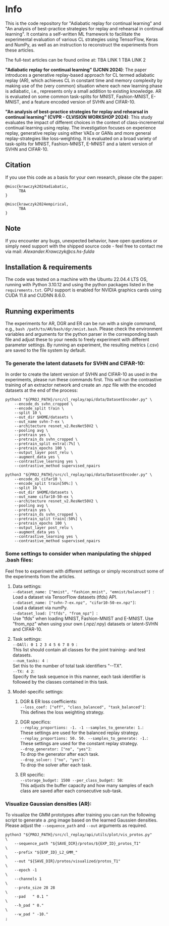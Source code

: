 # Info
This is the code repository for "Adiabatic replay for continual learning" and "An analysis of best-practice strategies for replay and rehearsal in continual learning". It contains a self-written ML framework to facilitate the experimental evaluation of various CL strategies using TensorFlow, Keras and NumPy, as well as an instruction to reconstruct the experiments from these articles.

The full-text articles can be found online at: 
TBA LINK 1
TBA LINK 2

**"Adiabatic replay for continual learning" (IJCNN 2024)**:
The paper introduces a generative replay-based approach for CL termed adiabatic replay (AR), which achieves CL in constant time and memory complexity by making use of the (very common) situation where each new learning phase is adiabatic, i.e., represents only a small addition to existing knowledge. AR is evaluated on some common task-splits for MNIST, Fashion-MNIST, E-MNIST, and a feature encoded version of SVHN and CIFAR-10.

**"An analysis of best-practice strategies for replay and rehearsal in continual learning" (CVPR - CLVISION WORKSHOP 2024)**:
This study evaluates the impact of different choices in the context of class-incremental continual learning using replay. The investigation focuses on experience replay, generative replay using either VAEs or GANs and more general replay-strategies like loss-weighting. It is evaluated on a broad variety of task-splits for MNIST, Fashion-MNIST, E-MNIST and a latent version of SVHN and CIFAR-10. 

## Citation
If you use this code as a basis for your own research, please cite the paper:
```
@misc{krawczyk2024adiabatic,
      TBA
}
```
```
@misc{krawczyk2024empirical,
      TBA
}
```

## Note
If you encounter any bugs, unexpected behavior, have open questions or simply need support with the shipped source code - feel free to contact me via mail: _Alexander.Krawczyk@cs.hs-fulda_

## Installation & requirements
The code was tested on a machine with the Ubuntu 22.04.4 LTS OS, running with Python 3.10.12 and using the python packages listed in the `requirements.txt`. GPU support is enabled for NVIDIA graphics cards using CUDA 11.8 and CUDNN 8.6.0.

## Running experiments
The experiments for AR, DGR and ER can be run with a single command, e.g., `bash /path/to/AR/bash/dgr/mnist.bash`. Please check the environment variables and arguments for the python parser in the corresponding bash file and adjust these to your needs to freely experiment with different parameter settings. By running an experiment, the resulting metrics (.csv) are saved to the file system by default.

### To generate the latent datasets for SVHN and CIFAR-10:
In order to create the latent version of SVHN and CIFAR-10 as used in the experiments, please run these commands first. This will run the contrastive training of an extractor network and create an .npz file with the encoded datasets at the end of the process:
```
python3 "${PROJ_PATH}/src/cl_replay/api/data/DatasetEncoder.py" \
    --encode_ds svhn_cropped \
    --encode_split train \
    --split 10 \
    --out_dir $HOME/datasets \
    --out_name svhn-7-ex \
    --architecture resnet_v2.ResNet50V2 \
    --pooling avg \
    --pretrain yes \
    --pretrain_ds svhn_cropped \
    --pretrain_split extra[:7%] \
    --pretrain_epochs 100 \
    --output_layer post_relu \
    --augment_data yes \
    --contrastive_learning yes \
    --contrastive_method supervised_npairs
```
```
python3 "${PROJ_PATH}/src/cl_replay/api/data/DatasetEncoder.py" \
    --encode_ds cifar10 \
    --encode_split train[50%:] \
    --split 10 \
    --out_dir $HOME/datasets \
    --out_name cifar10-50-ex \
    --architecture resnet_v2.ResNet50V2 \
    --pooling avg \
    --pretrain yes \
    --pretrain_ds svhn_cropped \
    --pretrain_split train[:50%] \
    --pretrain_epochs 100 \
    --output_layer post_relu \
    --augment_data yes \
    --contrastive_learning yes \
    --contrastive_method supervised_npairs
```
### Some settings to consider when manipulating the shipped .bash files:
Feel free to experiment with different settings or simply reconstruct some of the experiments from the articles.
1) Data settings: \
```--dataset_name: ["mnist", "fashion_mnist", "emnist/balanced"] ```: \
Load a dataset via TensorFlow datasets (tfds) API. \
```--dataset_name: ["svhn-7-ex.npz", "cifar10-50-ex.npz"]```: \
Load a dataset via numPy. \
```--dataset_load: ["tfds", "from_npz"] ```: \
Use "tfds" when loading MNIST, Fashion-MNIST and E-MNIST. Use "from_npz" when using your own (.npz/.npy) datasets or latent-SVHN and CIFAR-10.

2) Task settings: \
```--DAll: 0 1 2 3 4 5 6 7 8 9 ```: \
This list should contain all classes for the joint training- and test datasets. \
```--num_tasks: 4 ```: \
Set this to the number of total task identifiers "--TX". \
```--TX: 4 2```: \
Specify the task sequence in this manner, each task identifier is followed by the classes contained in this task. 

3) Model-specific settings: 
    1) DGR & ER loss coefficients: \
    ```--loss_coef: ["off", "class_balanced", "task_balanced"]```: \
    This defines the loss weighting strategy. 
    2) DGR specifics: \
    ```--replay_proportions: -1. -1 --samples_to_generate: 1.```: \
    These settings are used for the balanced replay strategy. \
    ```--replay_proportions: 50. 50. --samples_to_generate: -1.```: \
    These settings are used for the constant replay strategy. \
    ```--drop_generator: ["no", "yes"]```: \
    To drop the generator after each task. \
    ```--drop_solver: ["no", "yes"]```: \
    To drop the solver after each task. 
    
    3) ER specific: \
    ```--storage_budget: 1500 --per_class_budget: 50```: \
    This adjusts the buffer capacity and how many samples of each class are saved after each consecutive sub-task.

### Visualize Gaussian densities (AR):
To visualize the GMM prototypes after training you can run the following script to generate a .png image based on the learned Gaussien densities. Please adjust the `--sequence_path` and `--out` arguments as required. 
```
python3 "${PROJ_PATH}/src/cl_replay/api/utils/plot/vis_protos.py"       \
    --sequence_path "${SAVE_DIR}/protos/${EXP_ID}_protos_T1"            \
    --prefix "${EXP_ID}_L2_GMM_"                                        \
    --out "${SAVE_DIR}/protos/visualized/protos_T1"                     \
    --epoch -1                                                          \
    --channels 1                                                        \
    --proto_size 28 28                                                  \
    --pad   " 0.1 "                                                     \
    --h_pad " 0."                                                       \
    --w_pad " -10."                                                     ;
```

